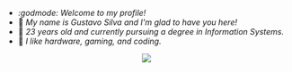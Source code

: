 - *:godmode: Welcome to my profile!*
- :ninja:	*My name is Gustavo Silva and I'm glad to have you here!*
- :adult:	*23 years old and currently pursuing a degree in Information Systems.*
- :space_invader:	*I like hardware, gaming, and coding.*

<p align="center">
  <a href="https://skillicons.dev">
    <img src="https://skillicons.dev/icons?i=html,css,cs,py,mysql" />
  </a>
</p>
